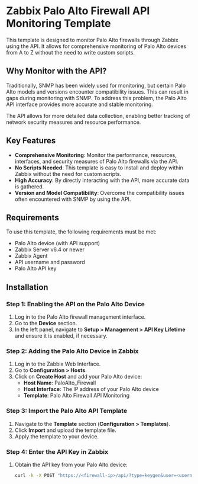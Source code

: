 # Zabbix Palo Alto Firewall API Monitoring Template

This template is designed to monitor Palo Alto firewalls through Zabbix using the API. It allows for comprehensive monitoring of Palo Alto devices from A to Z without the need to write custom scripts.

## Why Monitor with the API?

Traditionally, SNMP has been widely used for monitoring, but certain Palo Alto models and versions encounter compatibility issues. This can result in gaps during monitoring with SNMP. To address this problem, the Palo Alto API interface provides more accurate and stable monitoring.

The API allows for more detailed data collection, enabling better tracking of network security measures and resource performance.

## Key Features

- **Comprehensive Monitoring**: Monitor the performance, resources, interfaces, and security measures of Palo Alto firewalls via the API.
- **No Scripts Needed**: This template is easy to install and deploy within Zabbix without the need for custom scripts.
- **High Accuracy**: By directly interacting with the API, more accurate data is gathered.
- **Version and Model Compatibility**: Overcome the compatibility issues often encountered with SNMP by using the API.

## Requirements

To use this template, the following requirements must be met:

- Palo Alto device (with API support)
- Zabbix Server v6.4 or newer
- Zabbix Agent
- API username and password
- Palo Alto API key

## Installation

### Step 1: Enabling the API on the Palo Alto Device

1. Log in to the Palo Alto firewall management interface.
2. Go to the **Device** section.
3. In the left panel, navigate to **Setup > Management > API Key Lifetime** and ensure it is enabled, if necessary.

### Step 2: Adding the Palo Alto Device in Zabbix

1. Log in to the Zabbix Web Interface.
2. Go to **Configuration > Hosts**.
3. Click on **Create Host** and add your Palo Alto device:
   - **Host Name**: PaloAlto_Firewall
   - **Host Interface**: The IP address of your Palo Alto device
   - **Template**: Palo Alto Firewall API Monitoring

### Step 3: Import the Palo Alto API Template

1. Navigate to the **Template** section (**Configuration > Templates**).
2. Click **Import** and upload the template file.
3. Apply the template to your device.

### Step 4: Enter the API Key in Zabbix

1. Obtain the API key from your Palo Alto device:
   ```bash
   curl -k -X POST "https://<firewall-ip>/api/?type=keygen&user=<username>&password=<password>"
